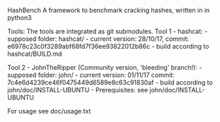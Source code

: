 HashBench
A framework to benchmark cracking hashes, written in in python3

Tools:
  The tools are integrated as git submodules.
  Tool 1 - hashcat:
    - supposed folder: hashcat/
    - current version: 28/10/17, commit: e6978c23c0f3289abf68fd7f36ee93822012b86c
    - build according to hashcat/BUILD.md

  Tool 2 - JohnTheRipper (Community version, 'bleeding' branch!):
    - supposed folder: john/
    - current version: 01/11/17 commit: 7c4e6d4239ce46f0475449d6589e8c63c91830af
    - build according to john/doc/INSTALL-UBUNTU
    - Prerequisites: see john/doc/INSTALL-UBUNTU

For usage see doc/usage.txt
